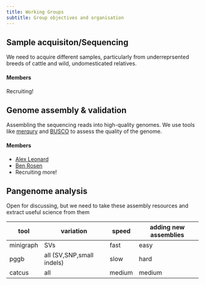 ```yaml
---
title: Working Groups
subtitle: Group objectives and organisation
---
```


## Sample acquisiton/Sequencing

We need to acquire different samples, particularly from underreprsented breeds of cattle and wild, undomesticated relatives.

#### Members

Recruiting!

## Genome assembly & validation

Assembling the sequencing reads into high-quality genomes. We use tools like [merqury](https://github.com/marbl/merqury) and [BUSCO](https://gitlab.com/ezlab/busco) to assess the quality of the genome.

#### Members
- [Alex Leonard](https://github.com/ASLeonard)
- [Ben Rosen](https://github.com/bdrosen)	
- Recruiting more!

## Pangenome analysis

Open for discussing, but we need to take these assembly resources and extract useful science from them


| tool      | variation | speed | adding new assemblies |
| ----------- | ----------- | -- | --|
| minigraph   | SVs       | fast | easy |
| pggb   | all (SV,SNP,small indels)        | slow | hard | 
| catcus | all | medium | medium |
